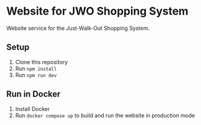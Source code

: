 # Website for JWO Shopping System

Website service for the Just-Walk-Out Shopping System.

## Setup

1. Clone this repository
2. Run `npm install`
3. Run `npm run dev`

## Run in Docker

1. Install Docker
2. Run `docker compose up` to build and run the website in production mode
